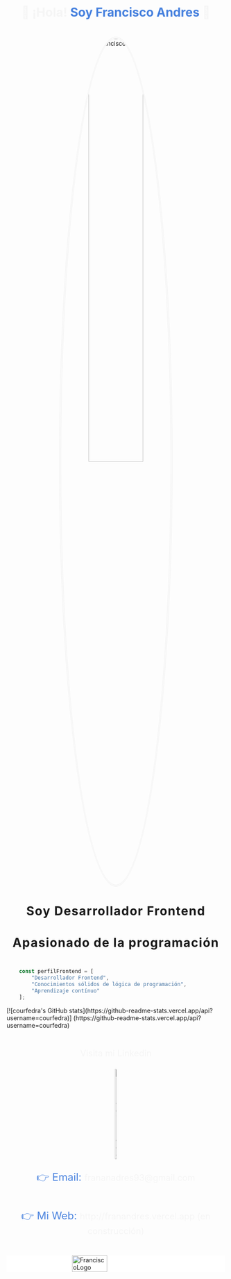 <div align="center">
    <div style="display:flex, flex-direction:column; justify-content:center, align-items:center;text-align:center; color:#f5f5f5; padding:20px 0">
        <h1>👋 ¡Hola!
            <span style="color:#4781de; font-weight:bold">Soy Francisco Andres</span>
            👋
        </h1>
    </div
    <div style="display:flex, flex-direction:column; justify-content:center, align-items:center;text-align:center; color:#f5f5f5">
        <img style="width:50%; border-radius:50%; border: 5px double #f5f5f5" src="https://i.ibb.co/wMX4ZKs/corte-fran.jpg" alt="FranciscoPerfil" />
        <h2 style="font-size:2em; font-weight:bold; letter-spacing:1.5px">Soy Desarrollador Frontend</h2>
        <h3 style="font-size:2em; font-weight:bold; letter-spacing:1.5px">Apasionado de la programación</h3gn=>
    </div>

```javascript

    const perfilFrontend = [
        "Desarrollador Frontend",
        "Conocimientos sólidos de lógica de programación",
        "Aprendizaje contínuo"
    ];
```

<div>
    [![courfedra's GitHub stats](https://github-readme-stats.vercel.app/api?username=courfedra)] (https://github-readme-stats.vercel.app/api?username=courfedra)

<div style="display:flex; flex-direction:column;justify-content:center;align-items:center; text-align:center; padding: 20px 0">
    <p style="font-size:1.5rem;color:#4781de">
        <span style="font-size:1.25rem; color:#f5f5f5">Visita mi Linkedin</span>
    </p>
    <a href="https://www.linkedin.com/in/franandres/">
        <img width="10%" src="https://i.ibb.co/599707Q/linkedin-Logo.png" alt="linkedinLogo" />
    </a>
    <p style="font-size:1.5rem;color:#4781de">👉 Email: <span style="font-size:1.25rem; color:#f5f5f5">frananadres93@gmail.com</span></p>
    <p style="font-size:1.5rem;color:#4781de">👉 Mi Web:
        <span style="font-size:1.25rem; color:#f5f5f5"><a style="color:#f5f5f5">http://franandres.vercel.app</a> (en construcción)</span>
    </p>
</div>
<div style="background-color:white; display:flex; justify-content:center;align-items:center">
    <img width="40%" src="https://i.ibb.co/McFX1qT/Logo-Frontend-removebg-preview.png" alt="FranciscoLogo" />
</div>
</div>
